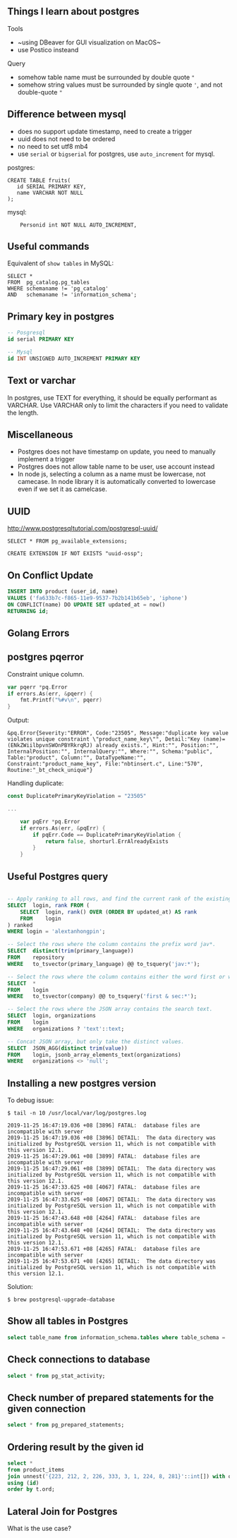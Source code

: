 ## Things I learn about postgres

Tools
- ~using DBeaver for GUI visualization on MacOS~
- use Postico insteand

Query
- somehow table name must be surrounded by double quote `"`
- somehow string values must be surrounded by single quote `'`, and not double-quote `"`

## Difference between mysql

- does no support update timestamp, need to create a trigger
- uuid does not need to be ordered
- no need to set utf8 mb4 
- use `serial` or `bigserial` for postgres, use `auto_increment` for mysql.

postgres:
```
CREATE TABLE fruits(
   id SERIAL PRIMARY KEY,
   name VARCHAR NOT NULL
);
```
mysql:
```
    Personid int NOT NULL AUTO_INCREMENT,
```
## Useful commands

Equivalent of `show tables` in MySQL:

```postgres
SELECT * 
FROM  pg_catalog.pg_tables 
WHERE schemaname != 'pg_catalog' 
AND   schemaname != 'information_schema';
```

## Primary key in postgres

```sql
-- Posgresql
id serial PRIMARY KEY

-- Mysql
id INT UNSIGNED AUTO_INCREMENT PRIMARY KEY
```
## Text or varchar

In postgres, use TEXT for everything, it should be equally performant as VARCHAR. Use VARCHAR only to limit the characters if you need to validate the length.


## Miscellaneous
- Postgres does not have timestamp on update, you need to manually implement a trigger
- Postgres does not allow table name to be user, use account instead
- In node js, selecting a column as a name must be lowercase, not camecase. In node library it is automatically converted to lowercase even if we set it as camelcase.


## UUID

http://www.postgresqltutorial.com/postgresql-uuid/
```
SELECT * FROM pg_available_extensions;

CREATE EXTENSION IF NOT EXISTS "uuid-ossp";
```


## On Conflict Update
```sql
INSERT INTO product (user_id, name) 
VALUES ('fa633b7c-f865-11e9-9537-7b2b141b65eb', 'iphone')
ON CONFLICT(name) DO UPDATE SET updated_at = now()
RETURNING id;
```

## Golang Errors

## postgres pqerror 
Constraint unique column.

```go
var pqerr *pq.Error
if errors.As(err, &pqerr) {
	fmt.Printf("%#v\n", pqerr)
}
```

Output:

```
&pq.Error{Severity:"ERROR", Code:"23505", Message:"duplicate key value violates unique constraint \"product_name_key\"", Detail:"Key (name)=(ENkZWiilbpvnSWOnPBYRkrqRJ) already exists.", Hint:"", Position:"", InternalPosition:"", InternalQuery:"", Where:"", Schema:"public", Table:"product", Column:"", DataTypeName:"", Constraint:"product_name_key", File:"nbtinsert.c", Line:"570", Routine:"_bt_check_unique"}
```

Handling duplicate:
```go
const DuplicatePrimaryKeyViolation = "23505"

...

	var pqErr *pq.Error
	if errors.As(err, &pqErr) {
		if pqErr.Code == DuplicatePrimaryKeyViolation {
			return false, shorturl.ErrAlreadyExists
		}
	}
```

## Useful Postgres query

```sql

-- Apply ranking to all rows, and find the current rank of the existing user.
SELECT 	login, rank FROM (
	SELECT 	login, rank() OVER (ORDER BY updated_at) AS rank 
	FROM 	login
) ranked 
WHERE login = 'alextanhongpin';

-- Select the rows where the column contains the prefix word jav*.
SELECT 	distinct(trim(primary_language)) 
FROM 	repository 
WHERE 	to_tsvector(primary_language) @@ to_tsquery('jav:*');

-- Select the rows where the column contains either the word first or word with prefix sec...
SELECT 	* 
FROM 	login 
WHERE 	to_tsvector(company) @@ to_tsquery('first & sec:*');

-- Select the rows where the JSON array contains the search text.
SELECT 	login, organizations 
FROM 	login 
WHERE 	organizations ? 'text'::text;

-- Concat JSON array, but only take the distinct values.
SELECT 	JSON_AGG(distinct trim(value)) 
FROM 	login, jsonb_array_elements_text(organizations) 
WHERE 	organizations <> 'null';
```


## Installing a new postgres version

To debug issue:
```
$ tail -n 10 /usr/local/var/log/postgres.log
```
```
2019-11-25 16:47:19.036 +08 [3896] FATAL:  database files are incompatible with server
2019-11-25 16:47:19.036 +08 [3896] DETAIL:  The data directory was initialized by PostgreSQL version 11, which is not compatible with this version 12.1.
2019-11-25 16:47:29.061 +08 [3899] FATAL:  database files are incompatible with server
2019-11-25 16:47:29.061 +08 [3899] DETAIL:  The data directory was initialized by PostgreSQL version 11, which is not compatible with this version 12.1.
2019-11-25 16:47:33.625 +08 [4067] FATAL:  database files are incompatible with server
2019-11-25 16:47:33.625 +08 [4067] DETAIL:  The data directory was initialized by PostgreSQL version 11, which is not compatible with this version 12.1.
2019-11-25 16:47:43.648 +08 [4264] FATAL:  database files are incompatible with server
2019-11-25 16:47:43.648 +08 [4264] DETAIL:  The data directory was initialized by PostgreSQL version 11, which is not compatible with this version 12.1.
2019-11-25 16:47:53.671 +08 [4265] FATAL:  database files are incompatible with server
2019-11-25 16:47:53.671 +08 [4265] DETAIL:  The data directory was initialized by PostgreSQL version 11, which is not compatible with this version 12.1.
```

Solution:
```
$ brew postgresql-upgrade-database
```


## Show all tables in Postgres

```sql
select table_name from information_schema.tables where table_schema = 'public' and table_type = 'BASE TABLE';
```

## Check connections to database

```sql
select * from pg_stat_activity;
```

## Check number of prepared statements for the given connection
```sql
select * from pg_prepared_statements;
```

## Ordering result by the given id

```sql
select * 
from product_items 
join unnest('{223, 212, 2, 226, 333, 3, 1, 224, 8, 281}'::int[]) with ordinality t(id, ord)
using (id)
order by t.ord;
```

## Lateral Join for Postgres

What is the use case?

